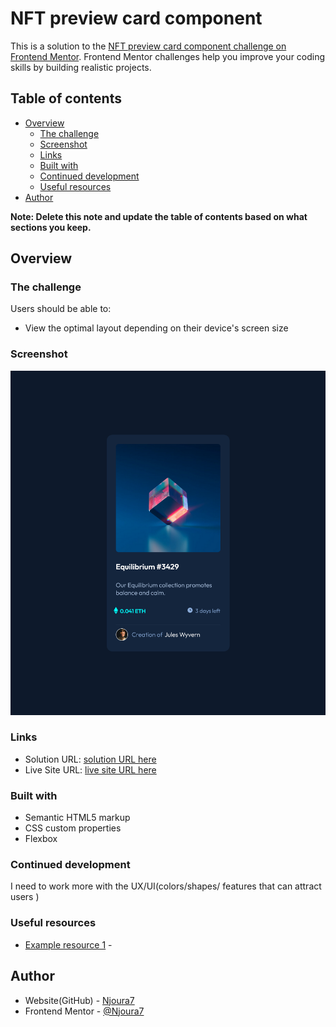 # NFT preview card component 

This is a solution to the [NFT preview card component challenge on Frontend Mentor](https://www.frontendmentor.io/challenges/nft-preview-card-component-SbdUL_w0U). Frontend Mentor challenges help you improve your coding skills by building realistic projects.

## Table of contents

- [Overview](#overview)
  - [The challenge](#the-challenge)
  - [Screenshot](#screenshot)
  - [Links](#links)
  - [Built with](#built-with)
  - [Continued development](#continued-development)
  - [Useful resources](#useful-resources)
- [Author](#author)

**Note: Delete this note and update the table of contents based on what sections you keep.**

## Overview

### The challenge

Users should be able to:

- View the optimal layout depending on their device's screen size

### Screenshot

![](./screenShot.png)

### Links

- Solution URL: [solution URL here](https://github.com/Njoura7/NFT_card)
- Live Site URL: [live site URL here](https://njoura7.github.io/NFT_card/)

### Built with

- Semantic HTML5 markup
- CSS custom properties
- Flexbox

### Continued development

I need to work more with the UX/UI(colors/shapes/ features that can attract users )

### Useful resources

- [Example resource 1](https://www.youtube.com) -

## Author

- Website(GitHub) - [Njoura7 ](https://github.com/Njoura7)
- Frontend Mentor - [@Njoura7](https://www.frontendmentor.io/profile/Njoura7)
